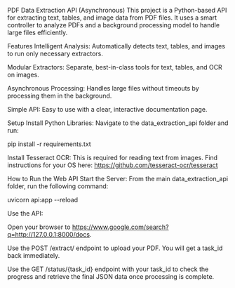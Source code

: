 PDF Data Extraction API (Asynchronous)
This project is a Python-based API for extracting text, tables, and image data from PDF files. It uses a smart controller to analyze PDFs and a background processing model to handle large files efficiently.

Features
Intelligent Analysis: Automatically detects text, tables, and images to run only necessary extractors.

Modular Extractors: Separate, best-in-class tools for text, tables, and OCR on images.

Asynchronous Processing: Handles large files without timeouts by processing them in the background.

Simple API: Easy to use with a clear, interactive documentation page.

Setup
Install Python Libraries:
Navigate to the data_extraction_api folder and run:

pip install -r requirements.txt

Install Tesseract OCR:
This is required for reading text from images. Find instructions for your OS here: https://github.com/tesseract-ocr/tesseract

How to Run the Web API
Start the Server:
From the main data_extraction_api folder, run the following command:

uvicorn api:app --reload

Use the API:

Open your browser to https://www.google.com/search?q=http://127.0.0.1:8000/docs.

Use the POST /extract/ endpoint to upload your PDF. You will get a task_id back immediately.

Use the GET /status/{task_id} endpoint with your task_id to check the progress and retrieve the final JSON data once processing is complete.